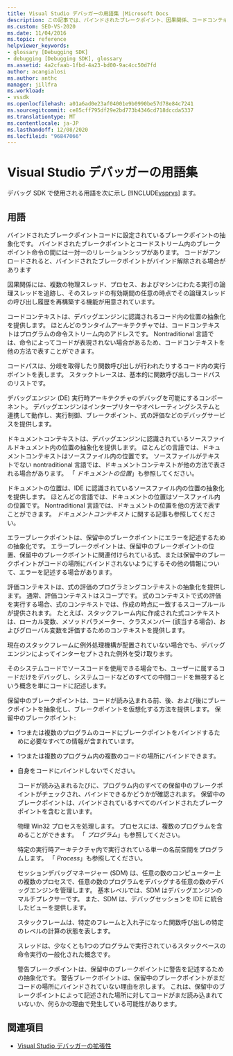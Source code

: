 ```yaml
---
title: Visual Studio デバッガーの用語集 |Microsoft Docs
description: この記事では、バインドされたブレークポイント、因果関係、コードコンテキストなど、Visual Studio デバッグ SDK で使用されるいくつかの用語について説明します。
ms.custom: SEO-VS-2020
ms.date: 11/04/2016
ms.topic: reference
helpviewer_keywords:
- glossary [Debugging SDK]
- debugging [Debugging SDK], glossary
ms.assetid: 4a2cfaab-1fbd-4a23-bd00-9ac4cc50d7fd
author: acangialosi
ms.author: anthc
manager: jillfra
ms.workload:
- vssdk
ms.openlocfilehash: a01a6ad0e23af04001e9b0990be57d78e84c7241
ms.sourcegitcommit: ce85cff795df29e2bd773b4346cd718dccda5337
ms.translationtype: MT
ms.contentlocale: ja-JP
ms.lasthandoff: 12/08/2020
ms.locfileid: "96847066"
---
```

# <a name="visual-studio-debugger-glossary"></a>Visual Studio デバッガーの用語集
デバッグ SDK で使用される用語を次に示し [!INCLUDE[vsprvs](../../../code-quality/includes/vsprvs_md.md)] ます。

## <a name="terms"></a>用語
 バインドされたブレークポイントコードに設定されているブレークポイントの抽象化です。 バインドされたブレークポイントとコードストリーム内のブレークポイント命令の間には一対一のリレーションシップがあります。 コードがアンロードされると、バインドされたブレークポイントがバインド解除される場合があります

 因果関係には、複数の物理スレッド、プロセス、およびマシンにわたる実行の論理スレッドを追跡し、そのスレッドの有効期間の任意の時点でその論理スレッドの呼び出し履歴を再構築する機能が用意されています。

 コードコンテキストは、デバッグエンジンに認識されるコード内の位置の抽象化を提供します。 ほとんどのランタイムアーキテクチャでは、コードコンテキストはプログラムの命令ストリーム内のアドレスです。 Nontraditional 言語では、命令によってコードが表現されない場合があるため、コードコンテキストを他の方法で表すことができます。

 コードパスは、分岐を取得したり関数呼び出しが行われたりするコード内の実行ポイントを表します。 スタックトレースは、基本的に関数呼び出しコードパスのリストです。

 デバッグエンジン (DE) 実行時アーキテクチャのデバッグを可能にするコンポーネント。 デバッグエンジンはインタープリターやオペレーティングシステムと連携して動作し、実行制御、ブレークポイント、式の評価などのデバッグサービスを提供します。

 ドキュメントコンテキストは、デバッグエンジンに認識されているソースファイルドキュメント内の位置の抽象化を提供します。 ほとんどの言語では、ドキュメントコンテキストはソースファイル内の位置です。 ソースファイルがテキストでない nontraditional 言語では、ドキュメントコンテキストが他の方法で表される場合があります。 「 *ドキュメントの位置*」も参照してください。

 ドキュメントの位置は、IDE に認識されているソースファイル内の位置の抽象化を提供します。 ほとんどの言語では、ドキュメントの位置はソースファイル内の位置です。 Nontraditional 言語では、ドキュメントの位置を他の方法で表すことができます。 *ドキュメントコンテキスト* に関する記事も参照してください。

 エラーブレークポイントは、保留中のブレークポイントにエラーを記述するための抽象化です。 エラーブレークポイントは、保留中のブレークポイントの位置、保留中のブレークポイントに関連付けられている式、または保留中のブレークポイントがコードの場所にバインドされないようにするその他の情報について、エラーを記述する場合があります。

 評価コンテキストは、式の評価のプログラミングコンテキストの抽象化を提供します。 通常、評価コンテキストはスコープです。 式のコンテキストで式の評価を実行する場合、式のコンテキストでは、作成の時点に一致するスコープルールが提供されます。 たとえば、スタックフレーム内に作成された式コンテキストは、ローカル変数、メソッドパラメーター、クラスメンバー (該当する場合)、およびグローバル変数を評価するためのコンテキストを提供します。

 現在のスタックフレームに例外処理機構が配置されていない場合でも、デバッグエンジンによってインターセプトされた例外を受け取ります。

 そのシステムコードでソースコードを使用できる場合でも、ユーザーに属するコードだけをデバッグし、システムコードなどのすべての中間コードを無視するという概念を単にコードに記述します。

 保留中のブレークポイントは、コードが読み込まれる前、後、および後にブレークポイントを抽象化し、ブレークポイントを仮想化する方法を提供します。 保留中のブレークポイント:

- 1つまたは複数のプログラムのコードにブレークポイントをバインドするために必要なすべての情報が含まれています。

- 1つまたは複数のプログラム内の複数のコードの場所にバインドできます。

- 自身をコードにバインドしないでください。

  コードが読み込まれるたびに、プログラム内のすべての保留中のブレークポイントがチェックされ、バインドできるかどうかが確認されます。 保留中のブレークポイントは、バインドされているすべてのバインドされたブレークポイントを含むと言います。

  物理 Win32 プロセスを処理します。 プロセスには、複数のプログラムを含めることができます。 「 *プログラム*」も参照してください。

  特定の実行時アーキテクチャ内で実行されている単一の名前空間をプログラムします。 「 *Process*」も参照してください。

  セッションデバッグマネージャー (SDM) は、任意の数のコンピューター上の複数のプロセスで、任意の数のプログラムをデバッグする任意の数のデバッグエンジンを管理します。 基本レベルでは、SDM はデバッグエンジンのマルチプレクサーです。 また、SDM は、デバッグセッションを IDE に統合したビューを提供します。

  スタックフレームは、特定のフレームと入れ子になった関数呼び出しの特定のレベルの計算の状態を表します。

  スレッドは、少なくとも1つのプログラムで実行されているスタックベースの命令実行の一般化された概念です。

  警告ブレークポイントは、保留中のブレークポイントに警告を記述するための抽象化です。 警告ブレークポイントは、保留中のブレークポイントがまだコードの場所にバインドされていない理由を示します。 これは、保留中のブレークポイントによって記述された場所に対してコードがまだ読み込まれていないか、何らかの理由で発生している可能性があります。

## <a name="see-also"></a>関連項目
- [Visual Studio デバッガーの拡張性](../../../extensibility/debugger/visual-studio-debugger-extensibility.md)
